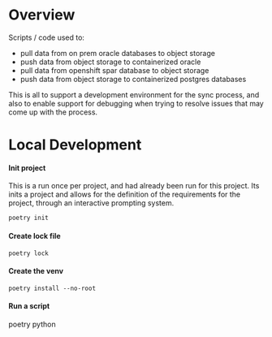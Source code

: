 # Overview

Scripts / code used to:
* pull data from on prem oracle databases to object storage
* push data from object storage to containerized oracle 
* pull data from openshift spar database to object storage
* push data from object storage to containerized postgres databases

This is all to support a development environment for the sync process, and also to enable
support for debugging when trying to resolve issues that may come up with the process.

# Local Development

#### Init project

This is a run once per project, and had already been run for this project.  Its inits a project
and allows for the definition of the requirements for the project, through an interactive prompting 
system.

```
poetry init
```

#### Create lock file
```
poetry lock
```

#### Create the venv
```
poetry install --no-root
```

#### Run a script

poetry python <path to script>
